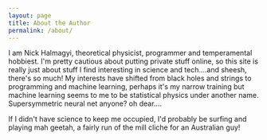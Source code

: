 ```yaml
---
layout: page
title: About the Author
permalink: /about/
---
```


I am Nick Halmagyi, theoretical physicist, programmer and temperamental hobbiest. 
I'm pretty cautious about putting private stuff online, so this site is really just about stuff 
I find interesting in science and tech....and sheesh, there's so much! My interests have shifted 
from black holes and strings to programming and machine learning, perhaps it's my narrow training but
machine learning seems to me to be statistical physics under another name. Supersymmetric neural net anyone? oh dear....

If I  didn't have science to keep me occupied, 
I'd probably be surfing and playing mah geetah, a fairly run of the mill cliche for an Australian guy!
